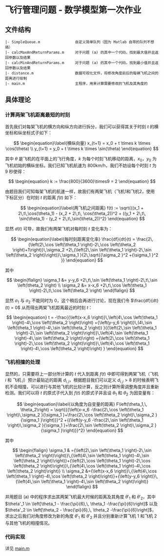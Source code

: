 # 飞行管理问题 - 数学模型第一次作业

## 文件结构

```
|- SimpleQueue.m                自定义简单队列（因为 Matlab 自带的队列不想搞）
|- calcMaxAndReturnParams.m     对于问题 (a) 的其中一个代码，找到最大值并且返回参数以及结果
|- calcMinAndReturnParams.m     对于问题 (a) 的其中一个代码，找到最小值并且返回参数以及结果
|- distance.m                   数据可视化文件，将修改角度前后的每辆飞机之间的距离进行绘制
|- main.m                       主程序，用来计算需要修改的飞机及其角度的
```

## 具体理论

### 计算两架飞机距离最短的时刻

首先我们对每架飞机的横方向和纵方向进行拆分，我们可以获得其关于时刻 $t$ 的横坐标和纵坐标式子如下：

$$
\begin{equation}\label{横纵向量}
x_{t+1} = x_0 + t \times k \times \cos(\theta) \\
y_{t+1} = y_0 + t \times k \times \sin(\theta)
\end{equation}
$$

其中 $\theta$ 是飞机的在平面上的飞行角度，$k$ 为每个时刻飞机移动的距离，$x_0$，$y_0$ 为飞机初始的横纵坐标。我们已知飞机航速为 800km/h，我们不妨设每个时刻 $t$ 为 9 秒使得：

$$
\begin{equation}
k := \frac{800}{3600}\times9 = 2
\end{equation}
$$

由题目我们可知每架飞机的航速一样，故我们有两架飞机（飞机1和飞机2，使用下标区分）在时刻 $t$ 的距离 $f(t)$ 如下：

$$
\begin{equation}\label{两飞机之间距离}
f(t) := \sqrt{((x_1 + 2\,t\,\cos(\theta_1) - (x_2 + 2\,t\, \cos(\theta_2))^2 + ((y_1 + 2\,t\, \sin(\theta_1) - (y_2 + 2\,t\,\sin(\theta_2))^2}
\end{equation}
$$

显然 $d(t)$ 可导，故我们有两架飞机对每时刻 $t$ 变化率为：

$$
\begin{equation}\label{每时刻距离变化率}
\frac{df}{dt}(t) = \frac{2\,{\left(2\,\cos \left(\theta_1 \right)-2\,\cos \left(\theta_2 \right)+1\right)}\,\sigma_2 +2\,{\left(2\,\sin \left(\theta_1 \right)-2\,\sin \left(\theta_2 \right)\right)}\,\sigma_1 }{2\,\sqrt{{\sigma_2 }^2 +{\sigma_1 }^2 }}
\end{equation}
$$

其中

$$
\begin{flalign}
\sigma_1 &= y-y_6 +2\,t\,\sin \left(\theta_1 \right)-2\,t\,\sin \left(\theta_2 \right) \\
\sigma_2 &= x-x_6 +2\,t\,\cos \left(\theta_1 \right)-2\,t\,\cos \left(\theta_2 \right)
\end{flalign}
$$

显然 $\sigma_1$ 与 $\sigma_2$ 不能同时为 0，这个稍后会再进行讨论，现在我们令 $\frac{df}{dt}(t) = 0$ 从而得出两架飞机距离最近的时刻 $t$：

$$
\begin{equation}
t = -\frac{{\left(x-x_6 \right)}\,\left(4\,\cos \left(\theta_1 \right)-4\,\cos \left(\theta_2 \right)\right) +{\left(y-y_6 \right)}\,(4\,\sin \left(\theta_1 \right)-4\,\sin \left(\theta_2 \right)) }{{\left(2\,\sin \left(\theta_1 \right)-2\,\sin \left(\theta_2 \right)\right)}\,\left(4\,\sin \left(\theta_1 \right)-4\,\sin \left(\theta_2 \right)\right) +{\left(2\,\cos \left(\theta_1 \right)-2\,\cos \left(\theta_2 \right)\right)}\,\left(4\,\cos \left(\theta_1 \right)-4\,\cos \left(\theta_2 \right)\right) }
\end{equation}
$$

### 飞机相撞的处理

显然的，只需要将上一部分所计算的 $t$ 代入到距离 $f(t)$ 中即可得到两架飞机（飞机 $i$ 和 飞机 $j$）预计最贴近的距离 $d_{i, j}$，根据题目我们可以定义 $d_{i, j} > 8$ 的时候表明飞机不会相撞，可以进行与其他飞机的比较计算，反之则计算所需调整角度并且重新检测。我们可以将 $t$ 的原式子代入到 $f(t)$ 的原式子并且设 $\theta_1$ 和 $\theta_2$ 为因变量有：

$$
\begin{equation}\label{以角度为自变量的距离}
F\left(\theta_1,\, \theta_2\right) = \sqrt{{{\left(x-x_6 -\frac{2\,\cos \left(\theta_1 \right)\,\sigma_2 }{\sigma_1 }+\frac{2\,\cos \left(\theta_2 \right)\,\sigma_2 }{\sigma_1 }\right)}}^2 +{{\left(y-y_6 -\frac{2\,\sin \left(\theta_1 \right)\,\sigma_2 }{\sigma_1 }+\frac{2\,\sin \left(\theta_2 \right)\,\sigma_2 }{\sigma_1 }\right)}}^2}
\end{equation}
$$

其中

$$
\begin{flalign}
\sigma_1 & ={\left(2\,\sin \left(\theta_1 \right)-2\,\sin \left(\theta_2 \right)\right)}\,{\left(4\,\sin \left(\theta_1 \right)-4\,\sin \left(\theta_2 \right)\right)}+{\left(2\,\cos \left(\theta_1 \right)-2\,\cos \left(\theta_2 \right)\right)}\,{\left(4\,\cos \left(\theta_1 \right)-4\,\cos \left(\theta_2 \right)\right)} \\ 
\sigma_2 &={\left(x-x_6 \right)}\,{\left(4\,\cos \left(\theta_1 \right)-4\,\cos \left(\theta_2 \right)\right)}+{\left(y-y_6 \right)}\,{\left(4\,\sin \left(\theta_1 \right)-4\,\sin \left(\theta_2 \right)\right)}
\end{flalign}
$$

并用题目 (a) 中的程序求出其两架飞机最大时候的距离及其角度 $\theta'_1$ 和 $\theta'_2$，其中 $\theta'_1 \in \left[\theta_1 - \frac{\pi}{6},\, \theta_1 -\frac{\pi}{6}\right]$ 以及 $\theta'_2 \in \left[\theta_2 - \frac{\pi}{6},\, \theta_2 -\frac{\pi}{6}\right]$，求出之后我们对角度修改为新的角度 $\theta'_1$ 和 $\theta'_2$ 并且分别重新计算飞机 1 和飞机 2 与其他飞机的相撞情况。

### 代码实现

详见 [main.m](./main.m)
